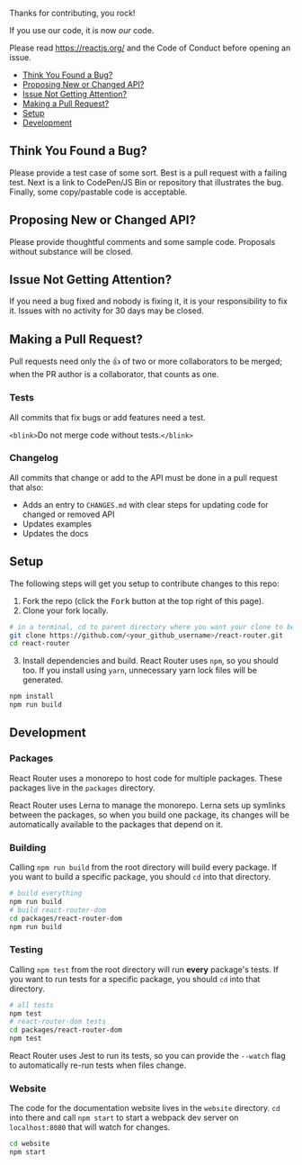 Thanks for contributing, you rock!

If you use our code, it is now _our_ code.

Please read https://reactjs.org/ and the Code of Conduct before opening an issue.

- [Think You Found a Bug?](#bug)
- [Proposing New or Changed API?](#api)
- [Issue Not Getting Attention?](#attention)
- [Making a Pull Request?](#pr)
- [Setup](#setup)
- [Development](#development)

<a name="bug"/></a>

## Think You Found a Bug?

Please provide a test case of some sort. Best is a pull request with a failing test. Next is a link to CodePen/JS Bin or repository that illustrates the bug. Finally, some copy/pastable code is acceptable.

<a name="api"/></a>

## Proposing New or Changed API?

Please provide thoughtful comments and some sample code. Proposals without substance will be closed.

<a name="attention"/></a>

## Issue Not Getting Attention?

If you need a bug fixed and nobody is fixing it, it is your responsibility to fix it. Issues with no activity for 30 days may be closed.

<a name="pr"/></a>

## Making a Pull Request?

Pull requests need only the :+1: of two or more collaborators to be merged; when the PR author is a collaborator, that counts as one.

### Tests

All commits that fix bugs or add features need a test.

`<blink>`Do not merge code without tests.`</blink>`

### Changelog

All commits that change or add to the API must be done in a pull request that also:

- Adds an entry to `CHANGES.md` with clear steps for updating code for changed or removed API
- Updates examples
- Updates the docs

## Setup

The following steps will get you setup to contribute changes to this repo:

1. Fork the repo (click the <kbd>Fork</kbd> button at the top right of this page).
2. Clone your fork locally.

```bash
# in a terminal, cd to parent directory where you want your clone to be, then
git clone https://github.com/<your_github_username>/react-router.git
cd react-router
```

3. Install dependencies and build. React Router uses `npm`, so you should too. If you install using `yarn`, unnecessary yarn lock files will be generated.

```bash
npm install
npm run build
```

## Development

### Packages

React Router uses a monorepo to host code for multiple packages. These packages live in the `packages` directory.

React Router uses Lerna to manage the monorepo. Lerna sets up symlinks between the packages, so when you build one package, its changes will be automatically available to the packages that depend on it.

### Building

Calling `npm run build` from the root directory will build every package. If you want to build a specific package, you should `cd` into that directory.

```bash
# build everything
npm run build
# build react-router-dom
cd packages/react-router-dom
npm run build
```

### Testing

Calling `npm test` from the root directory will run **every** package's tests. If you want to run tests for a specific package, you should `cd` into that directory.

```bash
# all tests
npm test
# react-router-dom tests
cd packages/react-router-dom
npm test
```

React Router uses Jest to run its tests, so you can provide the `--watch` flag to automatically re-run tests when files change.

### Website

The code for the documentation website lives in the `website` directory. `cd` into there and call `npm start` to start a webpack dev server on `localhost:8080` that will watch for changes.

```bash
cd website
npm start
```
